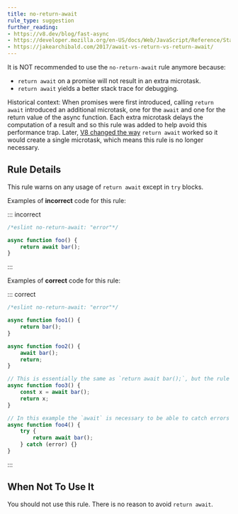 ```yaml
---
title: no-return-await
rule_type: suggestion
further_reading:
- https://v8.dev/blog/fast-async
- https://developer.mozilla.org/en-US/docs/Web/JavaScript/Reference/Statements/async_function
- https://jakearchibald.com/2017/await-vs-return-vs-return-await/
---
```


It is NOT recommended to use the `no-return-await` rule anymore because:

* `return await` on a promise will not result in an extra microtask.
* `return await` yields a better stack trace for debugging.

Historical context: When promises were first introduced, calling `return await` introduced an additional microtask, one for the `await` and one for the return value of the async function. Each extra microtask delays the computation of a result and so this rule was added to help avoid this performance trap. Later, [V8 changed the way](https://v8.dev/blog/fast-async) `return await` worked so it would create a single microtask, which means this rule is no longer necessary.

## Rule Details

This rule warns on any usage of `return await` except in `try` blocks.

Examples of **incorrect** code for this rule:

::: incorrect

```js
/*eslint no-return-await: "error"*/

async function foo() {
    return await bar();
}
```

:::

Examples of **correct** code for this rule:

::: correct

```js
/*eslint no-return-await: "error"*/

async function foo1() {
    return bar();
}

async function foo2() {
    await bar();
    return;
}

// This is essentially the same as `return await bar();`, but the rule checks only `await` in `return` statements
async function foo3() {
    const x = await bar();
    return x;
}

// In this example the `await` is necessary to be able to catch errors thrown from `bar()`
async function foo4() {
    try {
        return await bar();
    } catch (error) {}
}
```

:::

## When Not To Use It

You should not use this rule. There is no reason to avoid `return await`.
